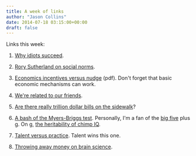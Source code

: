 ```yaml
---
title: A week of links
author: "Jason Collins"
date: 2014-07-18 03:15:00+00:00
draft: false
---
```


Links this week:






	
  1. [Why idiots succeed](http://stumblingandmumbling.typepad.com/stumbling_and_mumbling/2014/07/why-idiots-succeed.html).

	
  2. [Rory Sutherland on social norms](http://www.spectator.co.uk/life/the-wiki-man/9264201/why-well-never-go-back-to-smoking-indoors).

	
  3. [Economics incentives versus nudge](http://www.bristol.ac.uk/cmpo/publications/papers/2014/wp328.pdf) (pdf). Don't forget that basic economic mechanisms can work.

	
  4. [We're related to our friends](http://www.npr.org/blogs/health/2014/07/14/331354227/do-we-choose-our-friends-because-they-share-our-genes).

	
  5. [Are there really trillion dollar bills on the sidewalk](http://econlog.econlib.org/archives/2014/07/open_borders_an_3.html)?

	
  6. [A bash of the Myers-Briggs test](http://www.vox.com/2014/7/15/5881947/myers-briggs-personality-test-meaningless). Personally, I'm a fan of the [big five](http://en.wikipedia.org/wiki/Big_Five_personality_traits) plus [g](http://en.wikipedia.org/wiki/G_factor_(psychometrics)). On g, [the heritability of chimp IQ](http://www.nature.com/news/chimpanzee-iq-starts-in-the-genes-1.15533).

	
  7. [Talent versus practice](http://www.nytimes.com/2014/07/15/science/which-matters-more-talent-or-practice.html?_r=2). Talent wins this one.

	
  8. [Throwing away money on brain science](http://www.nytimes.com/2014/07/12/opinion/the-trouble-with-brain-science.html).


